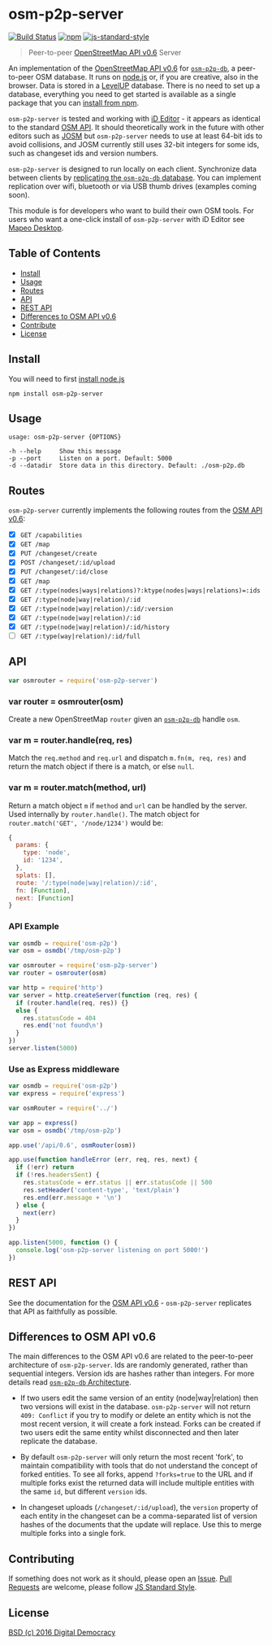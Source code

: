 # osm-p2p-server

[![Build Status](https://img.shields.io/travis/digidem/osm-p2p-server.svg)](https://travis-ci.org/digidem/osm-p2p-server)
[![npm](https://img.shields.io/npm/v/osm-p2p-server.svg)](https://www.npmjs.com/package/osm-p2p-server)
[![js-standard-style](https://img.shields.io/badge/code%20style-standard-brightgreen.svg?maxAge=2592000)](http://standardjs.com/)

> Peer-to-peer [OpenStreetMap API v0.6][1] Server

[1]: http://wiki.openstreetmap.org/wiki/API_v0.6

An implementation of the [OpenStreetMap API v0.6][1] for [`osm-p2p-db`](https://www.npmjs.com/package/osm-p2p-db), a peer-to-peer OSM database. It runs on [node.js](https://nodejs.org/) or, if you are creative, also in the browser. Data is stored in a [LevelUP](https://github.com/Level/levelup) database. There is no need to set up a database, everything you need to get started is available as a single package that you can [install from npm](#install).

`osm-p2p-server` is tested and working with [iD Editor](https://github.com/openstreetmap/iD) - it appears as identical to the standard [OSM API][1]. It should theoretically work in the future with other editors such as [JOSM](https://josm.openstreetmap.de) but `osm-p2p-server` needs to use at least 64-bit ids to avoid collisions, and JOSM currently still uses 32-bit integers for some ids, such as changeset ids and version numbers.

`osm-p2p-server` is designed to run locally on each client. Synchronize data between clients by [replicating the `osm-p2p-db` database](https://github.com/digidem/osm-p2p-db#replication). You can implement replication over wifi, bluetooth or via USB thumb drives (examples coming soon).

This module is for developers who want to build their own OSM tools. For users who want a one-click install of `osm-p2p-server` with iD Editor see [Mapeo Desktop](https://github.com/digidem/mapeo-desktop).

## Table of Contents

- [Install](#install)
- [Usage](#usage)
- [Routes](#routes)
- [API](#api)
- [REST API](#rest-api)
- [Differences to OSM API v0.6](#differences-to-osm-api-v06)
- [Contribute](#contribute)
- [License](#license)

## Install

You will need to first [install node.js](https://nodejs.org/en/)

```
npm install osm-p2p-server
```

## Usage

```
usage: osm-p2p-server {OPTIONS}

-h --help     Show this message
-p --port     Listen on a port. Default: 5000
-d --datadir  Store data in this directory. Default: ./osm-p2p.db

```

## Routes

`osm-p2p-server` currently implements the following routes from the [OSM API v0.6][1]:

- [x] `GET /capabilities`
- [x] `GET /map`
- [x] `PUT /changeset/create`
- [x] `POST /changeset/:id/upload`
- [x] `PUT /changeset/:id/close`
- [x] `GET /map`
- [x] `GET /:type(nodes|ways|relations)?:ktype(nodes|ways|relations)=:ids`
- [x] `GET /:type(node|way|relation)/:id`
- [x] `GET /:type(node|way|relation)/:id/:version`
- [x] `GET /:type(node|way|relation)/:id`
- [x] `GET /:type(node|way|relation)/:id/history`
- [ ] `GET /:type(way|relation)/:id/full`

## API

``` js
var osmrouter = require('osm-p2p-server')
```

### var router = osmrouter(osm)

Create a new OpenStreetMap `router` given an
[`osm-p2p-db`](https://npmjs.com/package/osm-p2p-db) handle `osm`.

### var m = router.handle(req, res)

Match the `req.method` and `req.url` and dispatch `m.fn(m, req, res)` and return
the match object if there is a match, or else `null`.

### var m = router.match(method, url)

Return a match object `m` if `method` and `url` can be handled by the server.
Used internally by `router.handle()`.
The match object for `router.match('GET', '/node/1234')` would be:

```js
{
  params: {
    type: 'node',
    id: '1234',
  },
  splats: [],
  route: '/:type(node|way|relation)/:id',
  fn: [Function],
  next: [Function]
}
```

### API Example

```js
var osmdb = require('osm-p2p')
var osm = osmdb('/tmp/osm-p2p')

var osmrouter = require('osm-p2p-server')
var router = osmrouter(osm)

var http = require('http')
var server = http.createServer(function (req, res) {
  if (router.handle(req, res)) {}
  else {
    res.statusCode = 404
    res.end('not found\n')
  }
})
server.listen(5000)
```

### Use as Express middleware

```js
var osmdb = require('osm-p2p')
var express = require('express')

var osmRouter = require('../')

var app = express()
var osm = osmdb('/tmp/osm-p2p')

app.use('/api/0.6', osmRouter(osm))

app.use(function handleError (err, req, res, next) {
  if (!err) return
  if (!res.headersSent) {
    res.statusCode = err.status || err.statusCode || 500
    res.setHeader('content-type', 'text/plain')
    res.end(err.message + '\n')
  } else {
    next(err)
  }
})

app.listen(5000, function () {
  console.log('osm-p2p-server listening on port 5000!')
})
```

## REST API

See the documentation for the [OSM API v0.6][1] - `osm-p2p-server` replicates that API as faithfully as possible.

## Differences to OSM API v0.6

The main differences to the OSM API v0.6 are related to the peer-to-peer architecture of `osm-p2p-server`. Ids are randomly generated, rather than sequential integers. Version ids are hashes rather than integers. For more details read [`osm-p2p-db` Architecture](https://github.com/digidem/osm-p2p-db/blob/master/doc/architecture.markdown).

- If two users edit the same version of an entity (node|way|relation) then two versions will exist in the database. `osm-p2p-server` will not return `409: Conflict` if you try to modify or delete an entity which is not the most recent version, it will create a fork instead. Forks can be created if two users edit the same entity whilst disconnected and then later replicate the database.

- By default `osm-p2p-server` will only return the most recent 'fork', to maintain compatibility with tools that do not understand the concept of forked entities. To see all forks, append `?forks=true` to the URL and if multiple forks exist the returned data will include multiple entities with the same `id`, but different `version` ids.

- In changeset uploads (`/changeset/:id/upload`), the `version` property of each entity in the changeset
can be a comma-separated list of version hashes of the documents that the update will replace.
Use this to merge multiple forks into a single fork.

## Contributing

If something does not work as it should, please open an [Issue](/issues). [Pull Requests](/pulls) are welcome, please follow [JS Standard Style](http://standardjs.com/).

## License

[BSD (c) 2016 Digital Democracy](/LICENSE)
